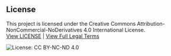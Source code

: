 ## License

This project is licensed under the Creative Commons Attribution-NonCommercial-NoDerivatives 4.0 International License.  
[View LICENSE](./LICENSE) | [View Full Legal Terms](https://creativecommons.org/licenses/by-nc-nd/4.0/legalcode)

![License: CC BY-NC-ND 4.0](https://img.shields.io/badge/License-CC%20BY--NC--ND%204.0-lightgrey.svg)
